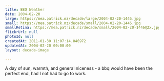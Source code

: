 ```yaml
---
title: BBQ Weather
date: 2004-02-20
large: https://mea.patrick.nz/decade/large/2004-02-20-1446.jpg
small: https://mea.patrick.nz/decade/small/2004-02-20-1446.jpg
smallRetina: https://mea.patrick.nz/decade/small/2004-02-20-1446@2x.jpg
flickrUrl: null
photoId: null
createdAt: 2011-01-30 11:07:14.846972
updatedAt: 2004-02-20 00:00:00
layout: decade-image

---
```

A day of sun, warmth, and general niceness - a bbq would have been the perfect end, had I not had to go to work.
